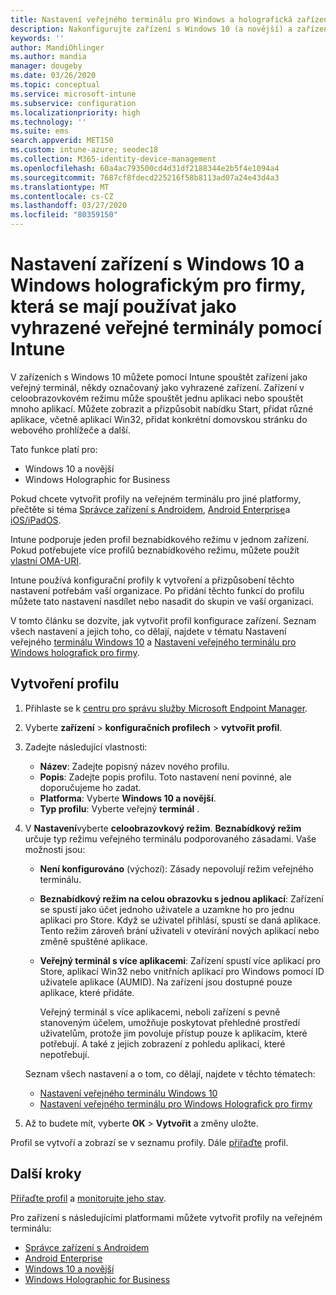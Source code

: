 ```yaml
---
title: Nastavení veřejného terminálu pro Windows a holografická zařízení v Microsoft Intune – Azure | Microsoft Docs
description: Nakonfigurujte zařízení s Windows 10 (a novější) a zařízení s Windows holografickým pro firmy jako veřejné terminály s jednou aplikací a s více aplikacemi, přizpůsobte nabídku Start, přidejte aplikace, zobrazte panel úloh a nakonfigurujte webový prohlížeč v Microsoft Intune.
keywords: ''
author: MandiOhlinger
ms.author: mandia
manager: dougeby
ms.date: 03/26/2020
ms.topic: conceptual
ms.service: microsoft-intune
ms.subservice: configuration
ms.localizationpriority: high
ms.technology: ''
ms.suite: ems
search.appverid: MET150
ms.custom: intune-azure; seodec18
ms.collection: M365-identity-device-management
ms.openlocfilehash: 60a4ac793500cd4d31df2188344e2b5f4e1094a4
ms.sourcegitcommit: 7687cf8fdecd225216f58b8113ad07a24e43d4a3
ms.translationtype: MT
ms.contentlocale: cs-CZ
ms.lasthandoff: 03/27/2020
ms.locfileid: "80359150"
---
```

# <a name="windows-10-and-windows-holographic-for-business-device-settings-to-run-as-a-dedicated-kiosk-using-intune"></a>Nastavení zařízení s Windows 10 a Windows holografickým pro firmy, která se mají používat jako vyhrazené veřejné terminály pomocí Intune

V zařízeních s Windows 10 můžete pomocí Intune spouštět zařízení jako veřejný terminál, někdy označovaný jako vyhrazené zařízení. Zařízení v celoobrazovkovém režimu může spouštět jednu aplikaci nebo spouštět mnoho aplikací. Můžete zobrazit a přizpůsobit nabídku Start, přidat různé aplikace, včetně aplikací Win32, přidat konkrétní domovskou stránku do webového prohlížeče a další. 

Tato funkce platí pro:

- Windows 10 a novější
- Windows Holographic for Business

Pokud chcete vytvořit profily na veřejném terminálu pro jiné platformy, přečtěte si téma [Správce zařízení s Androidem](device-restrictions-android.md#kiosk), [Android Enterprise](device-restrictions-android-for-work.md#dedicated-devices)a [iOS/iPadOS](device-restrictions-ios.md#kiosk).

Intune podporuje jeden profil beznabídkového režimu v jednom zařízení. Pokud potřebujete více profilů beznabídkového režimu, můžete použít [vlastní OMA-URI](custom-settings-windows-10.md).

Intune používá konfigurační profily k vytvoření a přizpůsobení těchto nastavení potřebám vaší organizace. Po přidání těchto funkcí do profilu můžete tato nastavení nasdílet nebo nasadit do skupin ve vaší organizaci.

V tomto článku se dozvíte, jak vytvořit profil konfigurace zařízení. Seznam všech nastavení a jejich toho, co dělají, najdete v tématu Nastavení veřejného [terminálu Windows 10](kiosk-settings-windows.md) a [Nastavení veřejného terminálu pro Windows holografick pro firmy](kiosk-settings-holographic.md).

## <a name="create-the-profile"></a>Vytvoření profilu

1. Přihlaste se k [centru pro správu služby Microsoft Endpoint Manager](https://go.microsoft.com/fwlink/?linkid=2109431).
2. Vyberte **zařízení** > **konfiguračních profilech** > **vytvořit profil**.
3. Zadejte následující vlastnosti:

   - **Název**: Zadejte popisný název nového profilu.
   - **Popis**: Zadejte popis profilu. Toto nastavení není povinné, ale doporučujeme ho zadat.
   - **Platforma**: Vyberte **Windows 10 a novější**.
   - **Typ profilu**: Vyberte veřejný **terminál** .

4. V **Nastavení**vyberte **celoobrazovkový režim**. **Beznabídkový režim** určuje typ režimu veřejného terminálu podporovaného zásadami. Vaše možnosti jsou:

    - **Není konfigurováno** (výchozí): Zásady nepovolují režim veřejného terminálu.
    - **Beznabídkový režim na celou obrazovku s jednou aplikací**: Zařízení se spustí jako účet jednoho uživatele a uzamkne ho pro jednu aplikaci pro Store. Když se uživatel přihlásí, spustí se daná aplikace. Tento režim zároveň brání uživateli v otevírání nových aplikací nebo změně spuštěné aplikace.
    - **Veřejný terminál s více aplikacemi**: Zařízení spustí více aplikací pro Store, aplikací Win32 nebo vnitřních aplikací pro Windows pomocí ID uživatele aplikace (AUMID). Na zařízení jsou dostupné pouze aplikace, které přidáte.

        Veřejný terminál s více aplikacemi, neboli zařízení s pevně stanoveným účelem, umožňuje poskytovat přehledné prostředí uživatelům, protože jim povoluje přístup pouze k aplikacím, které potřebují. A také z jejich zobrazení z pohledu aplikací, které nepotřebují.

    Seznam všech nastavení a o tom, co dělají, najdete v těchto tématech:
      - [Nastavení veřejného terminálu Windows 10](kiosk-settings-windows.md)
      - [Nastavení veřejného terminálu pro Windows Holografick pro firmy](kiosk-settings-holographic.md)

5. Až to budete mít, vyberte **OK** > **Vytvořit** a změny uložte.

Profil se vytvoří a zobrazí se v seznamu profily. Dále [přiřaďte](device-profile-assign.md) profil.

## <a name="next-steps"></a>Další kroky

[Přiřaďte profil](device-profile-assign.md) a [monitorujte jeho stav](device-profile-monitor.md).

Pro zařízení s následujícími platformami můžete vytvořit profily na veřejném terminálu:

- [Správce zařízení s Androidem](device-restrictions-android.md#kiosk)
- [Android Enterprise](device-restrictions-android-for-work.md#dedicated-devices)
- [Windows 10 a novější](kiosk-settings-windows.md)
- [Windows Holographic for Business](kiosk-settings-holographic.md)
